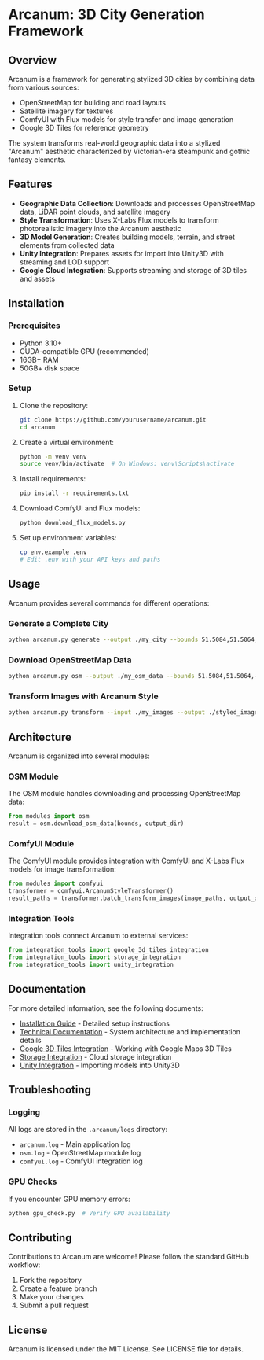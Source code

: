 # Arcanum: 3D City Generation Framework

## Overview

Arcanum is a framework for generating stylized 3D cities by combining data from various sources:
- OpenStreetMap for building and road layouts
- Satellite imagery for textures
- ComfyUI with Flux models for style transfer and image generation
- Google 3D Tiles for reference geometry

The system transforms real-world geographic data into a stylized "Arcanum" aesthetic characterized by Victorian-era steampunk and gothic fantasy elements.

## Features

- **Geographic Data Collection**: Downloads and processes OpenStreetMap data, LiDAR point clouds, and satellite imagery
- **Style Transformation**: Uses X-Labs Flux models to transform photorealistic imagery into the Arcanum aesthetic
- **3D Model Generation**: Creates building models, terrain, and street elements from collected data
- **Unity Integration**: Prepares assets for import into Unity3D with streaming and LOD support
- **Google Cloud Integration**: Supports streaming and storage of 3D tiles and assets

## Installation

### Prerequisites

- Python 3.10+
- CUDA-compatible GPU (recommended)
- 16GB+ RAM
- 50GB+ disk space

### Setup

1. Clone the repository:
   ```bash
   git clone https://github.com/yourusername/arcanum.git
   cd arcanum
   ```

2. Create a virtual environment:
   ```bash
   python -m venv venv
   source venv/bin/activate  # On Windows: venv\Scripts\activate
   ```

3. Install requirements:
   ```bash
   pip install -r requirements.txt
   ```

4. Download ComfyUI and Flux models:
   ```bash
   python download_flux_models.py
   ```

5. Set up environment variables:
   ```bash
   cp env.example .env
   # Edit .env with your API keys and paths
   ```

## Usage

Arcanum provides several commands for different operations:

### Generate a Complete City

```bash
python arcanum.py generate --output ./my_city --bounds 51.5084,51.5064,-0.1258,-0.1298 --cell-size 100
```

### Download OpenStreetMap Data

```bash
python arcanum.py osm --output ./my_osm_data --bounds 51.5084,51.5064,-0.1258,-0.1298 --cell-size 100
```

### Transform Images with Arcanum Style

```bash
python arcanum.py transform --input ./my_images --output ./styled_images --prompt "arcanum gothic fantasy steampunk"
```

## Architecture

Arcanum is organized into several modules:

### OSM Module

The OSM module handles downloading and processing OpenStreetMap data:

```python
from modules import osm
result = osm.download_osm_data(bounds, output_dir)
```

### ComfyUI Module

The ComfyUI module provides integration with ComfyUI and X-Labs Flux models for image transformation:

```python
from modules import comfyui
transformer = comfyui.ArcanumStyleTransformer()
result_paths = transformer.batch_transform_images(image_paths, output_dir, prompt)
```

### Integration Tools

Integration tools connect Arcanum to external services:

```python
from integration_tools import google_3d_tiles_integration
from integration_tools import storage_integration
from integration_tools import unity_integration
```

## Documentation

For more detailed information, see the following documents:

- [Installation Guide](installation.md) - Detailed setup instructions
- [Technical Documentation](technical_documentation.md) - System architecture and implementation details
- [Google 3D Tiles Integration](google_3d_tiles_integration.md) - Working with Google Maps 3D Tiles
- [Storage Integration](storage_integration.md) - Cloud storage integration
- [Unity Integration](unity_integration.md) - Importing models into Unity3D

## Troubleshooting

### Logging

All logs are stored in the `.arcanum/logs` directory:
- `arcanum.log` - Main application log
- `osm.log` - OpenStreetMap module log
- `comfyui.log` - ComfyUI integration log

### GPU Checks

If you encounter GPU memory errors:
```bash
python gpu_check.py  # Verify GPU availability
```

## Contributing

Contributions to Arcanum are welcome! Please follow the standard GitHub workflow:

1. Fork the repository
2. Create a feature branch
3. Make your changes
4. Submit a pull request

## License

Arcanum is licensed under the MIT License. See LICENSE file for details.